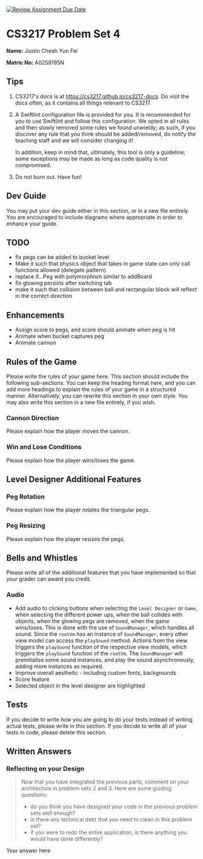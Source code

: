 [![Review Assignment Due Date](https://classroom.github.com/assets/deadline-readme-button-24ddc0f5d75046c5622901739e7c5dd533143b0c8e959d652212380cedb1ea36.svg)](https://classroom.github.com/a/BAJPqr99)
# CS3217 Problem Set 4

**Name:** Justin Cheah Yun Fei

**Matric No:** A0259195N

## Tips
1. CS3217's docs is at https://cs3217.github.io/cs3217-docs. Do visit the docs often, as
   it contains all things relevant to CS3217.
2. A Swiftlint configuration file is provided for you. It is recommended for you
   to use Swiftlint and follow this configuration. We opted in all rules and
   then slowly removed some rules we found unwieldy; as such, if you discover
   any rule that you think should be added/removed, do notify the teaching staff
   and we will consider changing it!

   In addition, keep in mind that, ultimately, this tool is only a guideline;
   some exceptions may be made as long as code quality is not compromised.
3. Do not burn out. Have fun!

## Dev Guide
You may put your dev guide either in this section, or in a new file entirely.
You are encouraged to include diagrams where appropriate in order to enhance
your guide.

## TODO
- fix pegs can be added to bucket level
- Make it such that physics object that takes in game state can only call functions allowed (delegate pattern)
- replace if...Peg with polymorphism similar to addBoard
- fix glowing persists after switching tab
- make it such that collision between ball and rectangular block will reflect in the correct direction

## Enhancements
- Assign score to pegs, and score should animate when peg is hit
- Animate when bucket captures peg
- Animate cannon
## Rules of the Game
Please write the rules of your game here. This section should include the
following sub-sections. You can keep the heading format here, and you can add
more headings to explain the rules of your game in a structured manner.
Alternatively, you can rewrite this section in your own style. You may also
write this section in a new file entirely, if you wish.

### Cannon Direction
Please explain how the player moves the cannon.

### Win and Lose Conditions
Please explain how the player wins/loses the game.

## Level Designer Additional Features

### Peg Rotation
Please explain how the player rotates the triangular pegs.

### Peg Resizing
Please explain how the player resizes the pegs.

## Bells and Whistles
Please write all of the additional features that you have implemented so that
your grader can award you credit.

### Audio
- Add audio to clicking buttons when selecting the `Level Designer` or `Game`, when selecting the different power ups, when the ball collides with objects, when the glowing pegs are removed, when the game wins/loses. This is done with the use of `SoundManager`, which handles all sound. Since the `rootVm` has an instance of `SoundManager`, every other view model can access the `playSound` method. Actions from the view triggers the `playSound` function of the respective view models, which triggers the `playSound` function of the `rootVm`. The `SoundManager` will preinitialise some sound instances, and play the sound asynchronously, adding more instances as required.
- Improve overall aesthetic - including custom fonts, backgrounds
- Score feature
- Selected object in the level designer are highlighted

## Tests
If you decide to write how you are going to do your tests instead of writing
actual tests, please write in this section. If you decide to write all of your
tests in code, please delete this section.

## Written Answers

### Reflecting on your Design
> Now that you have integrated the previous parts, comment on your architecture
> in problem sets 2 and 3. Here are some guiding questions:
> - do you think you have designed your code in the previous problem sets well
>   enough?
> - is there any technical debt that you need to clean in this problem set?
> - if you were to redo the entire application, is there anything you would
>   have done differently?

Your answer here
